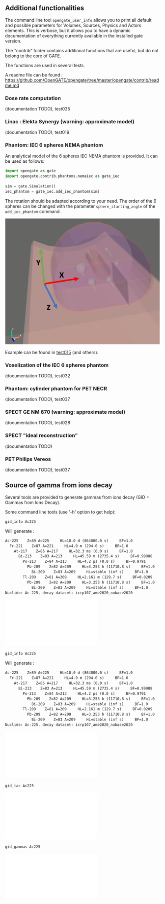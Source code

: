 ## Additional functionalities

The command line tool ```opengate_user_info``` allows you to print all default and possible parameters for Volumes, Sources, Physics and Actors elements. This is verbose, but it allows you to have a dynamic documentation of everything currently available in the installed gate version.

The "contrib" folder contains additional functions that are useful, but do not belong to the core of GATE.

The functions are used in several tests.

A readme file can be found : https://github.com/OpenGATE/opengate/tree/master/opengate/contrib/readme.md

### Dose rate computation

(documentation TODO), test035

### Linac : Elekta Synergy (warning: approximate model)

(documentation TODO), test019

### Phantom: IEC 6 spheres NEMA phantom

An analytical model of the 6 spheres IEC NEMA phantom is provided. It can be used as follows:

```python
import opengate as gate
import opengate.contrib.phantoms.nemaiec as gate_iec

sim = gate.Simulation()
iec_phantom = gate_iec.add_iec_phantom(sim)
```

The rotation should be adapted according to your need. The order of the 6 spheres can be changed with the parameter `sphere_starting_angle` of the `add_iec_phantom` command.

![](figures/iec_6spheres.png)

Example can be found in [test015](https://github.com/OpenGATE/opengate/blob/master/opengate/tests/src/test015_iec_phantom_1.py) (and others).


### Voxelization of the IEC 6 spheres phantom

(documentation TODO), test032

### Phantom: cylinder phantom for PET NECR

(documentation TODO), test037

### SPECT GE NM 670 (warning: approximate model)

(documentation TODO), test028

### SPECT "ideal reconstruction"

(documentation TODO)

### PET Philips Vereos

(documentation TODO), test037

## Source of gamma from ions decay

Several tools are provided to generate gammas from ions decay (GID = Gammas from Ions Decay).

Some command line tools (use '-h' option to get help):

```python
gid_info Ac225
```
Will generate :
```txt
Ac-225    Z=89 A=225     HL=10.0 d (864000.0 s)     BF=1.0
  Fr-221    Z=87 A=221     HL=4.9 m (294.0 s)     BF=1.0
    At-217    Z=85 A=217     HL=32.3 ms (0.0 s)     BF=1.0
      Bi-213    Z=83 A=213     HL=45.59 m (2735.4 s)     BF=0.99988
        Po-213    Z=84 A=213     HL=4.2 μs (0.0 s)     BF=0.9791
          Pb-209    Z=82 A=209     HL=3.253 h (11710.8 s)     BF=1.0
            Bi-209    Z=83 A=209     HL=stable (inf s)     BF=1.0
        Tl-209    Z=81 A=209     HL=2.161 m (129.7 s)     BF=0.0209
          Pb-209    Z=82 A=209     HL=3.253 h (11710.8 s)     BF=1.0
            Bi-209    Z=83 A=209     HL=stable (inf s)     BF=1.0
Nuclide: Ac-225, decay dataset: icrp107_ame2020_nubase2020
```

![](figures/Ac225_info.pdf)


```python
gid_info Ac225
```
Will generate :
```txt
Ac-225    Z=89 A=225     HL=10.0 d (864000.0 s)     BF=1.0
  Fr-221    Z=87 A=221     HL=4.9 m (294.0 s)     BF=1.0
    At-217    Z=85 A=217     HL=32.3 ms (0.0 s)     BF=1.0
      Bi-213    Z=83 A=213     HL=45.59 m (2735.4 s)     BF=0.99988
        Po-213    Z=84 A=213     HL=4.2 μs (0.0 s)     BF=0.9791
          Pb-209    Z=82 A=209     HL=3.253 h (11710.8 s)     BF=1.0
            Bi-209    Z=83 A=209     HL=stable (inf s)     BF=1.0
        Tl-209    Z=81 A=209     HL=2.161 m (129.7 s)     BF=0.0209
          Pb-209    Z=82 A=209     HL=3.253 h (11710.8 s)     BF=1.0
            Bi-209    Z=83 A=209     HL=stable (inf s)     BF=1.0
Nuclide: Ac-225, decay dataset: icrp107_ame2020_nubase2020
```

![](figures/Ac225_info.pdf)


```python
gid_tac Ac225
```

![](figures/Ac225_tac.pdf)


```python
gid_gammas Ac225
```

![](figures/Ac225_gammas.pdf)
